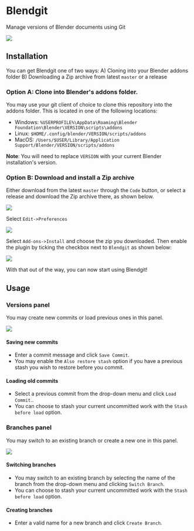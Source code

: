 # Blendgit
Manage versions of Blender documents using Git

![](res/images/main.png)

## Installation
You can get Blendgit one of two ways:
A) Cloning into your Blender addons folder
B) Downloading a Zip archive from latest `master` or a release

### Option A: Clone into Blender's addons folder.
You may use your git client of choice to clone this repository into the addons folder. This is located in one of the following locations:
- Windows: `%USERPROFILE%\AppData\Roaming\Blender Foundation\Blender\VERSION\scripts\addons`
- Linux: `$HOME/.config/blender/VERSION/scripts/addons`
- MacOS: `/Users/$USER/Library/Application Support/Blender/VERSION/scripts/addons`

**Note**: You will need to replace `VERSION` with your current Blender installation's version.

### Option B: Download and install a Zip archive
Either download from the latest `master` through the `Code` button, or select a release and download the Zip archive there, as shown below.

![](res/images/getting.png)

Select `Edit->Preferences`

![](res/images/installing1.png)

Select `Add-ons->Install` and choose the zip you downloaded. Then enable the plugin by ticking the checkbox next to `Blendgit` as shown below:

![](res/images/installing2.png)

With that out of the way, you can now start using Blendgit!

## Usage

### Versions panel
You may create new commits or load previous ones in this panel.

![](res/images/versions-panel.png)

#### Saving new commits
- Enter a commit message and click `Save Commit`.
- You may enable the `Also restore stash` option if you have a previous stash you wish to restore before you commit.

#### Loading old commits
- Select a previous commit from the drop-down menu and click `Load Commit`..
- You can choose to stash your current uncommitted work with the `Stash before load` option.

### Branches panel
You may switch to an existing branch or create a new one in this panel.

![](res/images/branches-panel.png)

#### Switching branches
- You may switch to an existing branch by selecting the name of the branch from the drop-down menu and clicking `Switch Branch`.
- You can choose to stash your current uncommitted work with the `Stash before load` option.

#### Creating branches
- Enter a valid name for a new branch and click `Create Branch`.